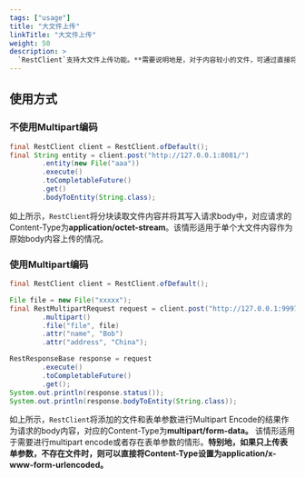 ```yaml
---
tags: ["usage"]
title: "大文件上传"
linkTitle: "大文件上传"
weight: 50
description: >
  `RestClient`支持大文件上传功能。**需要说明地是，对于内容较小的文件，可通过直接将文件内容写入请求body。** 本文只讨论当文件内容过大，直接写入有OOM风险时的大文件上传功能。
---
```

## 使用方式
### 不使用Multipart编码
```java
final RestClient client = RestClient.ofDefault();
final String entity = client.post("http://127.0.0.1:8081/")
        .entity(new File("aaa"))
        .execute()
        .toCompletableFuture()
        .get()
        .bodyToEntity(String.class);
```
如上所示，`RestClient`将分块读取文件内容并将其写入请求body中，对应请求的Content-Type为**application/octet-stream**。该情形适用于单个大文件内容作为原始body内容上传的情况。

### 使用Multipart编码
```java
final RestClient client = RestClient.ofDefault();

File file = new File("xxxxx");
final RestMultipartRequest request = client.post("http://127.0.0.1:9997/file/upload")
        .multipart()
        .file("file", file)
        .attr("name", "Bob")
        .attr("address", "China");

RestResponseBase response = request
        .execute()
        .toCompletableFuture()
        .get();
System.out.println(response.status());
System.out.println(response.bodyToEntity(String.class));
```
如上所示，`RestClient`将添加的文件和表单参数进行Multipart Encode的结果作为请求的body内容，对应的Content-Type为**multipart/form-data。** 该情形适用于需要进行multipart encode或者存在表单参数的情形。**特别地，如果只上传表单参数，不存在文件时，则可以直接将Content-Type设置为application/x-www-form-urlencoded。**